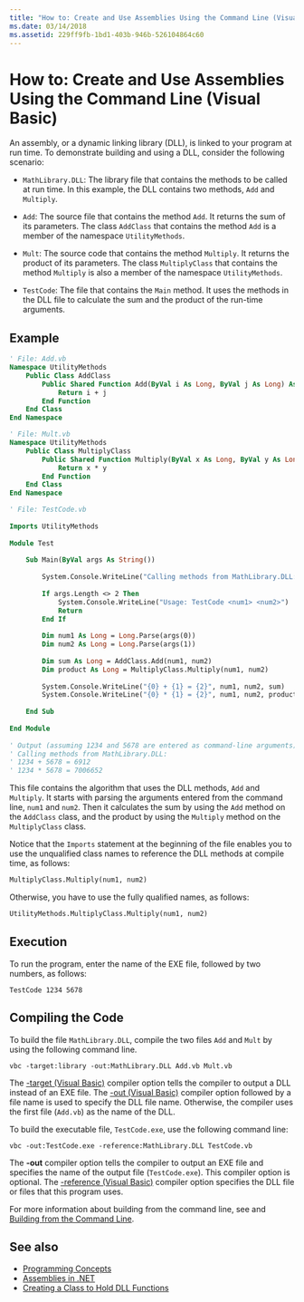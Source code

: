 ```yaml
---
title: "How to: Create and Use Assemblies Using the Command Line (Visual Basic)"
ms.date: 03/14/2018
ms.assetid: 229ff9fb-1bd1-403b-946b-526104864c60
---
```

# How to: Create and Use Assemblies Using the Command Line (Visual Basic)
An assembly, or a dynamic linking library (DLL), is linked to your program at run time. To demonstrate building and using a DLL, consider the following scenario:  
  
-   `MathLibrary.DLL`: The library file that contains the methods to be called at run time. In this example, the DLL contains two methods, `Add` and `Multiply`.  
  
-   `Add`: The source file that contains the method `Add`. It returns the sum of its parameters. The class `AddClass` that contains the method `Add` is a member of the namespace `UtilityMethods`.  
  
-   `Mult`: The source code that contains the method `Multiply`. It returns the product of its parameters. The class `MultiplyClass` that contains the method `Multiply` is also a member of the namespace `UtilityMethods`.  
  
-   `TestCode`: The file that contains the `Main` method. It uses the methods in the DLL file to calculate the sum and the product of the run-time arguments.  
  
## Example  
  
```vb  
' File: Add.vb   
Namespace UtilityMethods  
    Public Class AddClass  
        Public Shared Function Add(ByVal i As Long, ByVal j As Long) As Long  
            Return i + j  
        End Function  
    End Class  
End Namespace  
```  
  
```vb  
' File: Mult.vb  
Namespace UtilityMethods  
    Public Class MultiplyClass  
        Public Shared Function Multiply(ByVal x As Long, ByVal y As Long) As Long  
            Return x * y  
        End Function  
    End Class  
End Namespace  
```  
  
```vb  
' File: TestCode.vb  
  
Imports UtilityMethods  
  
Module Test  
  
    Sub Main(ByVal args As String())  
  
        System.Console.WriteLine("Calling methods from MathLibrary.DLL:")  
  
        If args.Length <> 2 Then  
            System.Console.WriteLine("Usage: TestCode <num1> <num2>")  
            Return  
        End If  
  
        Dim num1 As Long = Long.Parse(args(0))  
        Dim num2 As Long = Long.Parse(args(1))  
  
        Dim sum As Long = AddClass.Add(num1, num2)  
        Dim product As Long = MultiplyClass.Multiply(num1, num2)  
  
        System.Console.WriteLine("{0} + {1} = {2}", num1, num2, sum)  
        System.Console.WriteLine("{0} * {1} = {2}", num1, num2, product)  
  
    End Sub  
  
End Module  
  
' Output (assuming 1234 and 5678 are entered as command-line arguments):  
' Calling methods from MathLibrary.DLL:  
' 1234 + 5678 = 6912  
' 1234 * 5678 = 7006652  
```  
  
 This file contains the algorithm that uses the DLL methods, `Add` and `Multiply`. It starts with parsing the arguments entered from the command line, `num1` and `num2`. Then it calculates the sum by using the `Add` method on the `AddClass` class, and the product by using the `Multiply` method on the `MultiplyClass` class.  
  
 Notice that the  `Imports` statement at the beginning of the file enables you to use the unqualified class names to reference the DLL methods at compile time, as follows:  
  
```vb  
MultiplyClass.Multiply(num1, num2)  
```  
  
 Otherwise, you have to use the fully qualified names, as follows:  
  
```vb  
UtilityMethods.MultiplyClass.Multiply(num1, num2)  
```  
  
## Execution  
 To run the program, enter the name of the EXE file, followed by two numbers, as follows:  
  
 `TestCode 1234 5678`  
  
## Compiling the Code  
 To build the file `MathLibrary.DLL`, compile the two files `Add` and `Mult` by using the following command line.  
  
```console  
vbc -target:library -out:MathLibrary.DLL Add.vb Mult.vb  
```  
  
 The [-target (Visual Basic)](../../../../visual-basic/reference/command-line-compiler/target.md) compiler option tells the compiler to output a DLL instead of an EXE file. The [-out (Visual Basic)](../../../../visual-basic/reference/command-line-compiler/out.md) compiler option followed by a file name is used to specify the DLL file name. Otherwise, the compiler uses the first file (`Add.vb`) as the name of the DLL.  
  
 To build the executable file, `TestCode.exe`, use the following command line:  
  
```console  
vbc -out:TestCode.exe -reference:MathLibrary.DLL TestCode.vb  
```  
  
 The **-out** compiler option tells the compiler to output an EXE file and specifies the name of the output file (`TestCode.exe`). This compiler option is optional. The [-reference (Visual Basic)](../../../../visual-basic/reference/command-line-compiler/reference.md) compiler option specifies the DLL file or files that this program uses.  
  
 For more information about building from the command line, see  and [Building from the Command Line](../../../../visual-basic/reference/command-line-compiler/building-from-the-command-line.md).  
  
## See also
- [Programming Concepts](../../../../visual-basic/programming-guide/concepts/index.md)
- [Assemblies in .NET](../../../../standard/assembly/index.md)
- [Creating a Class to Hold DLL Functions](../../../../framework/interop/creating-a-class-to-hold-dll-functions.md)
